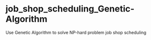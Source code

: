 # job_shop_scheduling_Genetic-Algorithm
Use Genetic Algorithm to solve NP-hard problem job shop scheduling

